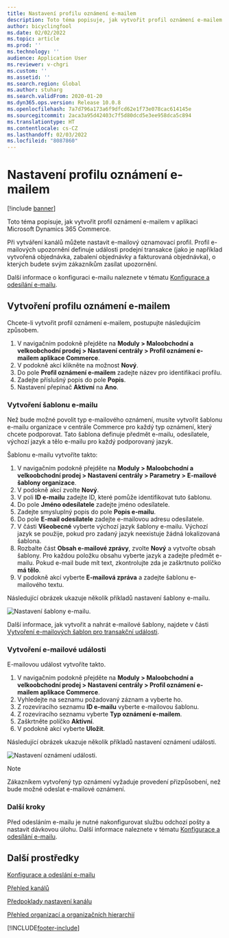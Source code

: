 ```yaml
---
title: Nastavení profilu oznámení e-mailem
description: Toto téma popisuje, jak vytvořit profil oznámení e-mailem v aplikaci Microsoft Dynamics 365 Commerce.
author: bicyclingfool
ms.date: 02/02/2022
ms.topic: article
ms.prod: ''
ms.technology: ''
audience: Application User
ms.reviewer: v-chgri
ms.custom: ''
ms.assetid: ''
ms.search.region: Global
ms.author: stuharg
ms.search.validFrom: 2020-01-20
ms.dyn365.ops.version: Release 10.0.8
ms.openlocfilehash: 7a7d796a173a6f9dfcd62e1f73e078cac614145e
ms.sourcegitcommit: 2aca3a95d42403c7f5d80dcd5e3ee958dca5c894
ms.translationtype: HT
ms.contentlocale: cs-CZ
ms.lasthandoff: 02/03/2022
ms.locfileid: "8087860"
---
```

# <a name="set-up-an-email-notification-profile"></a>Nastavení profilu oznámení e-mailem

[!include [banner](includes/banner.md)]

Toto téma popisuje, jak vytvořit profil oznámení e-mailem v aplikaci Microsoft Dynamics 365 Commerce.

Při vytváření kanálů můžete nastavit e-mailový oznamovací profil. Profil e-mailových upozornění definuje události prodejní transakce (jako je například vytvořená objednávka, zabalení objednávky a fakturovaná objednávka), o kterých budete svým zákazníkům zasílat upozornění. 

Další informace o konfiguraci e-mailu naleznete v tématu [Konfigurace a odesílání e-mailu](../fin-ops-core/fin-ops/organization-administration/configure-email.md?toc=/dynamics365/commerce/toc.json).

## <a name="create-an-email-notification-profile"></a>Vytvoření profilu oznámení e-mailem

Chcete-li vytvořit profil oznámení e-mailem, postupujte následujícím způsobem.

1. V navigačním podokně přejděte na **Moduly \> Maloobchodní a velkoobchodní prodej \> Nastavení centrály \> Profil oznámení e-mailem aplikace Commerce**.
1. V podokně akcí klikněte na možnost **Nový**.
1. Do pole **Profil oznámení e-mailem** zadejte název pro identifikaci profilu.
1. Zadejte příslušný popis do pole **Popis**.
1. Nastavení přepínač **Aktivní** na **Ano**.

### <a name="create-an-email-template"></a>Vytvoření šablonu e-mailu

Než bude možné povolit typ e-mailového oznámení, musíte vytvořit šablonu e-mailu organizace v centrále Commerce pro každý typ oznámení, který chcete podporovat. Tato šablona definuje předmět e-mailu, odesílatele, výchozí jazyk a tělo e-mailu pro každý podporovaný jazyk.

Šablonu e-mailu vytvoříte takto:

1. V navigačním podokně přejděte na **Moduly \> Maloobchodní a velkoobchodní prodej \> Nastavení centrály \> Parametry \> E-mailové šablony organizace**.
1. V podokně akcí zvolte **Nový**.
1. V poli **ID e-mailu** zadejte ID, které pomůže identifikovat tuto šablonu.
1. Do pole **Jméno odesílatele** zadejte jméno odesílatele.
1. Zadejte smysluplný popis do pole **Popis e-mailu**.
1. Do pole **E-mail odesílatele** zadejte e-mailovou adresu odesílatele.
1. V části **Všeobecné** vyberte výchozí jazyk šablony e-mailu. Výchozí jazyk se použije, pokud pro zadaný jazyk neexistuje žádná lokalizovaná šablona.
1. Rozbalte část **Obsah e-mailové zprávy**, zvolte **Nový** a vytvořte obsah šablony. Pro každou položku obsahu vyberte jazyk a zadejte předmět e-mailu. Pokud e-mail bude mít text, zkontrolujte zda je zaškrtnuto políčko **má tělo**.
1. V podokně akcí vyberte **E-mailová zpráva** a zadejte šablonu e-mailového textu.

Následující obrázek ukazuje několik příkladů nastavení šablony e-mailu.

![Nastavení šablony e-mailu.](media/email-template.png)

Další informace, jak vytvořit a nahrát e-mailové šablony, najdete v části [Vytvoření e-mailových šablon pro transakční události](email-templates-transactions.md). 

### <a name="create-an-email-event"></a>Vytvoření e-mailové události

E-mailovou událost vytvoříte takto.

1. V navigačním podokně přejděte na **Moduly \> Maloobchodní a velkoobchodní prodej \> Nastavení centrály \> Profil oznámení e-mailem aplikace Commerce**.
1. Vyhledejte na seznamu požadovaný záznam a vyberte ho. 
1. Z rozevíracího seznamu **ID e-mailu** vyberte e-mailovou šablonu.
1. Z rozevíracího seznamu vyberte **Typ oznámení e-mailem**.
1. Zaškrtněte políčko **Aktivní**.
1. V podokně akcí vyberte **Uložit**.

Následující obrázek ukazuje několik příkladů nastavení oznámení události.

![Nastavení oznámení události.](media/email-notification-profile.png)

> [!NOTE]
> Zákazníkem vytvořený typ oznámení vyžaduje provedení přizpůsobení, než bude možné odeslat e-mailové oznámení.

### <a name="next-steps"></a>Další kroky

Před odesláním e-mailu je nutné nakonfigurovat službu odchozí pošty a nastavit dávkovou úlohu. Další informace naleznete v tématu [Konfigurace a odesílání e-mailu](../fin-ops-core/fin-ops/organization-administration/configure-email.md?toc=/dynamics365/commerce/toc.json).

## <a name="additional-resources"></a>Další prostředky

[Konfigurace a odeslání e-mailu](../fin-ops-core/fin-ops/organization-administration/configure-email.md?toc=/dynamics365/commerce/toc.json)

[Přehled kanálů](channels-overview.md)

[Předpoklady nastavení kanálu](channels-prerequisites.md)

[Přehled organizací a organizačních hierarchií](../fin-ops-core/fin-ops/organization-administration/organizations-organizational-hierarchies.md?toc=/dynamics365/commerce/toc.json)


[!INCLUDE[footer-include](../includes/footer-banner.md)]
